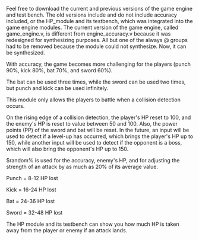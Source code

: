 Feel free to download the current and previous versions of the game engine and test bench.  The old versions include and do not include accuracy included, or the HP_module and its testbench, which was integrated into the game engine modules.  The current version of the game engine, called game_engine.v, is different from engine_accuracy.v because it was redesigned for synthesizing purposes.  All but one of the always @ groups had to be removed because the module could not synthesize.  Now, it can be synthesized.

With accuracy, the game becomes more challenging for the players (punch 90%, kick 80%, bat 70%, and sword 60%).

The bat can be used three times, while the sword can be used two times, but punch and kick can be used infinitely.

This module only allows the players to battle when a collision detection occurs.

On the rising edge of a collision detection, the player's HP reset to 100, and the enemy's HP is reset to value between 50 and 100.  Also, the power points (PP) of the sword and bat will be reset.  In the future, an input will be used to detect if a level-up has occurred, which brings the player's HP up to 150, while another input will be used to detect if the opponent is a boss, which will also bring the opponent's HP up to 150.

$random% is used for the accuracy, enemy's HP, and for adjusting the strength of an attack by as much as 20% of its average value.

Punch = 8-12 HP lost

Kick = 16-24 HP lost

Bat = 24-36 HP lost

Sword = 32-48 HP lost

The HP module and its testbench can show you how much HP is taken away from the player or enemy if an attack lands.
